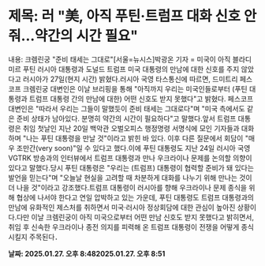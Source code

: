 # **제목: 러 "美, 아직 푸틴·트럼프 대화 신호 안줘…약간의 시간 필요"**

  내용: 크렘린궁 "준비 태세는 그대로"[서울=뉴시스]박광온 기자 = 미국이 아직 블라디미르 푸틴 러시아 대통령과 도널드 트럼프 미국 대통령의 만남에 대한 신호를 주지 않았다고 러시아가 27일(현지 시간) 밝혔다.러시아 국영 타스통신에 따르면, 드미트리 페스코프 크렘린궁 대변인은 이날 브리핑을 통해 "아직까지 우리는 미국인들로부터 (푸틴 대통령과 트럼프 대통령 간의 만남에 대한) 어떤 신호도 받지 못했다"고 밝혔다. 페스코프 대변인은 "따라서 우리는 그들이 말했듯이 준비 태세는 그대로다"며 "미국 측에서도 같은 준비 상태가 남아있다. 분명히 약간의 시간이 필요하다"고 말했다.앞서 트럼프 대통령은 취임 첫날인 지난 20일 백악관 오벌오피스 행정명령 서명식에 모인 기자들과 대화하며 "나는 푸틴 대통령을 만날 것"이라고 밝힌 바 있다. 이후 다른 질문에서 회담이 "매우 조만간(very soon)"일 수 있다고 했다.이에 푸틴 대통령도 지난 24일 러시아 국영 VGTRK 방송과의 인터뷰에서 트럼프 대통령과 만나 우크라이나 문제를 논의할 의향이 있다고 말했다.당시 푸틴 대통령은 "우리는 (트럼프) 대통령이 협력할 준비가 돼 있다는 발언을 믿는다"며 "오늘날 현실을 고려할 때 차분하게 대화를 나누기 위해 만나는 것이 더 나을 것"이라고 강조했다.트럼프 대통령이 러시아를 향해 우크라이나 문제 종식을 위해 협상에 나서야 한다고 연일 압박하고 있는 가운데, 푸틴 대통령도 트럼프 대통령과의 만남에 유화적인 제스처를 취하면서 미국·러시아 정상회담에 대한 관심이 높아진 상황이다.다만 이날 크렘린궁이 아직 미국으로부터 어떤 만남 신호도 받지 못했다고 밝히면서, 취임 후 신속한 우크라이나 종전 의지를 피력해 온 트럼프 대통령이 전쟁을 어떻게 종식시킬지 주목된다．

  **날짜: 2025.01.27. 오후 8:482025.01.27. 오후 8:51**